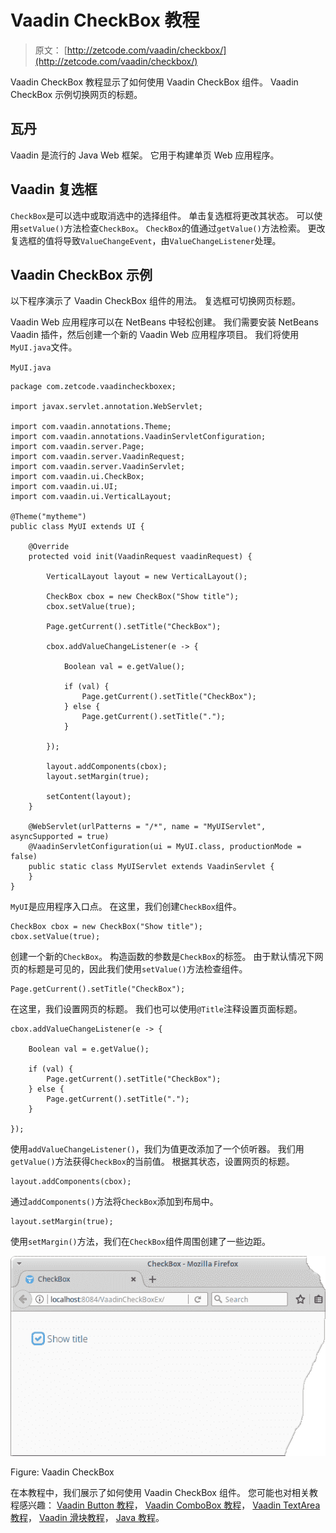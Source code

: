 # Vaadin CheckBox 教程

> 原文： [http://zetcode.com/vaadin/checkbox/](http://zetcode.com/vaadin/checkbox/)

Vaadin CheckBox 教程显示了如何使用 Vaadin CheckBox 组件。 Vaadin CheckBox 示例切换网页的标题。

## 瓦丹

Vaadin 是流行的 Java Web 框架。 它用于构建单页 Web 应用程序。

## Vaadin 复选框

`CheckBox`是可以选中或取消选中的选择组件。 单击复选框将更改其状态。 可以使用`setValue()`方法检查`CheckBox`。 `CheckBox`的值通过`getValue()`方法检索。 更改复选框的值将导致`ValueChangeEvent`，由`ValueChangeListener`处理。

## Vaadin CheckBox 示例

以下程序演示了 Vaadin CheckBox 组件的用法。 复选框可切换网页标题。

Vaadin Web 应用程序可以在 NetBeans 中轻松创建。 我们需要安装 NetBeans Vaadin 插件，然后创建一个新的 Vaadin Web 应用程序项目。 我们将使用`MyUI.java`文件。

`MyUI.java`

```
package com.zetcode.vaadincheckboxex;

import javax.servlet.annotation.WebServlet;

import com.vaadin.annotations.Theme;
import com.vaadin.annotations.VaadinServletConfiguration;
import com.vaadin.server.Page;
import com.vaadin.server.VaadinRequest;
import com.vaadin.server.VaadinServlet;
import com.vaadin.ui.CheckBox;
import com.vaadin.ui.UI;
import com.vaadin.ui.VerticalLayout;

@Theme("mytheme")
public class MyUI extends UI {

    @Override
    protected void init(VaadinRequest vaadinRequest) {

        VerticalLayout layout = new VerticalLayout();

        CheckBox cbox = new CheckBox("Show title");
        cbox.setValue(true);

        Page.getCurrent().setTitle("CheckBox");

        cbox.addValueChangeListener(e -> {

            Boolean val = e.getValue();

            if (val) {
                Page.getCurrent().setTitle("CheckBox");
            } else {
                Page.getCurrent().setTitle(".");
            }

        });

        layout.addComponents(cbox);
        layout.setMargin(true);

        setContent(layout);        
    }

    @WebServlet(urlPatterns = "/*", name = "MyUIServlet", asyncSupported = true)
    @VaadinServletConfiguration(ui = MyUI.class, productionMode = false)
    public static class MyUIServlet extends VaadinServlet {
    }
}

```

`MyUI`是应用程序入口点。 在这里，我们创建`CheckBox`组件。

```
CheckBox cbox = new CheckBox("Show title");
cbox.setValue(true);

```

创建一个新的`CheckBox`。 构造函数的参数是`CheckBox`的标签。 由于默认情况下网页的标题是可见的，因此我们使用`setValue()`方法检查组件。

```
Page.getCurrent().setTitle("CheckBox");

```

在这里，我们设置网页的标题。 我们也可以使用`@Title`注释设置页面标题。

```
cbox.addValueChangeListener(e -> {

    Boolean val = e.getValue();

    if (val) {
        Page.getCurrent().setTitle("CheckBox");
    } else {
        Page.getCurrent().setTitle(".");
    }

});

```

使用`addValueChangeListener()`，我们为值更改添加了一个侦听器。 我们用`getValue()`方法获得`CheckBox`的当前值。 根据其状态，设置网页的标题。

```
layout.addComponents(cbox);

```

通过`addComponents()`方法将`CheckBox`添加到布局中。

```
layout.setMargin(true);

```

使用`setMargin()`方法，我们在`CheckBox`组件周围创建了一些边距。

![Vaadin CheckBox](img/3425d0af7105a44edaa30145b8cefe8b.jpg)

Figure: Vaadin CheckBox

在本教程中，我们展示了如何使用 Vaadin CheckBox 组件。 您可能也对相关教程感兴趣： [Vaadin Button 教程](/vaadin/button/)， [Vaadin ComboBox 教程](/vaadin/combobox/)， [Vaadin TextArea 教程](/vaadin/textarea/)， [Vaadin 滑块教程](/vaadin/slider/)， [Java 教程](/lang/java/)。